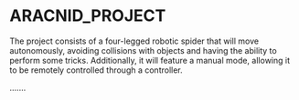 # ARACNID_PROJECT
The project consists of a four-legged robotic spider that will move autonomously, avoiding collisions with objects and having the ability to perform some tricks. Additionally, it will feature a manual mode, allowing it to be remotely controlled through a controller.

.......
